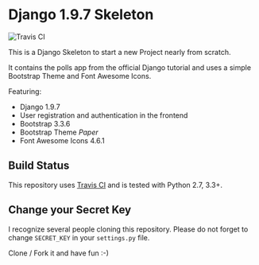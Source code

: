 # Django 1.9.7 Skeleton

![Travis CI](https://api.travis-ci.org/n2o/django-skeleton.svg?branch=master)

This is a Django Skeleton to start a new Project nearly from scratch.

It contains the polls app from the official Django tutorial and uses a simple Bootstrap Theme and Font Awesome Icons.

Featuring:
* Django 1.9.7
* User registration and authentication in the frontend
* Bootstrap 3.3.6
* Bootstrap Theme *Paper*
* Font Awesome Icons 4.6.1

## Build Status
This repository uses [Travis CI](https://travis-ci.org/n2o/django-skeleton) and is tested with Python 2.7, 3.3+.

## Change your Secret Key
I recognize several people cloning this repository. Please do not forget to change `SECRET_KEY` in your `settings.py` file.

Clone / Fork it and have fun :-)
